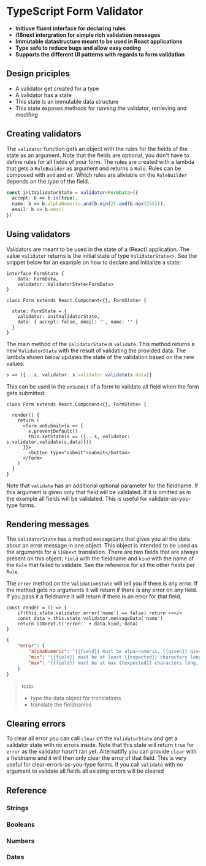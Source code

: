 # TypeScript Form Validator

* **Initiuve fluent interface for declaring rules**
* **i18next intergration for simple rich validation messages**
* **Immutable datastructure meant to be used in React applications**
* **Type safe to reduce bugs and allow easy coding**
* **Supports the different UI patterns with regards to form validation**

## Design priciples

* A validator get created for a type
* A validator has a state
* This state is an immutable data structure
* This state exposes methods for running the validator, retrieving and modifing

## Creating validators

The `validator` function gets an object with the rules for the fields of the state as an argument. Note that the fields are optional, you don't have to define rules for all fields of your form. The rules are created with a lambda that gets a `RuleBuilder` as argument and returns a `Rule`. Rules can be composed with `and` and `or`. Which rules are aliviable on the `RuleBuilder` depends on the type of the field.

```ts
const initValidatorState = validator<FormData>({
  accept: b => b.is(true),
  name: b => b.alphaNumeric.and(b.min(2).and(b.max(255))),
  email: b => b.email
})
```

## Using validators

Validators are meant to be used in the state of a (React) application. The value `validator` returns is the initial state of type `ValidatorState<>`. See the snippet below for an example on how to declare and initialize a state:

```tsx
interface FormState {
    data: FormData,
    validator: ValidatorState<FormData>
}

class Form extends React.Component<{}, FormState> {

  state: FormState = {
    validator: initValidatorState,
    data: { accept: false, email: '', name: '' }
  }
}
```

The main method of the `ValidatorState` is `validate`. This method returns a new `ValidatorState` with the result of validating the provided data. The lambda shown below updates the state of the validation based on the new values: 
```ts
s => ({...s, validator: s.validator.validate(s.data)}
```

This can be used in the `onSubmit` of a form to validate all field when the form gets submitted:
```tsx
class Form extends React.Component<{}, FormState> {

  render() {
    return (
      <form onSubmit={e => {
        e.preventDefault()
        this.setState(s => ({...s, validator: s.validator.validate(s.data)}))
      }}>
        <button type="submit">submit</button>
      </form>
    )
  }
}
```

Note that `validate` has an additional optional parameter for the fieldname. If this argument is given only that field will be validated. If it is omitted as in the example all fields will be validated. This is useful for validate-as-you-type forms.

## Rendering messages

The `ValidatorState` has a method `messageData` that gives you all the data about an error message in one object. This object is intended to be used as the arguments for a `i18next` translation. There are two fields that are always present on this object: `field` with the fieldname and `kind` with the name of the `Rule` that failed to validate. See the reference for all the other fields per `Rule`.

The `error` method on the `ValidationState` will tell you if there is any error. If the method gets no arguments it will return if there is any error on any field. If you pass it a fieldname it will return if there is an error for that field.

```tsx
const render = () => {
    if(this.state.validator.error('name') == false) return <></>
    const data = this.state.validator.messageData('name')
    return i18next.t('error:' + data.kind, data)
}
```

```json
{
    "error": {
        "alphaNumeric": "{{field}} must be alpa-numeric, {{given}} given",
        "min": "{{field}} must be at least {{expected}} characters long, {{length}} given",
        "max": "{{field}} must be at max {{expected}} characters long, {{length}} given"
    }
}
```

> todo:
> - type the data object for translations
> - translate the fieldnames

## Clearing errors

To clear all error you can call `clear` on the `ValidatorState` and get a validator state with no errors inside. Note that this state will return `true` for `error` as the validator hasn't ran yet. Alternatifly you can provide `clear` with a fieldname and it will then only clear the error of that field. This is very useful for clear-errors-as-you-type forms. If you call `validate` with no argument to validate all fields all existing errors will be cleared

## Reference

### Strings

### Booleans

### Numbers

### Dates